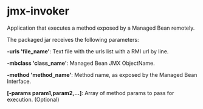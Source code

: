 # jmx-invoker
Application that executes a method exposed by a Managed Bean remotely.

The packaged jar receives the following parameters:

**-urls 'file_name'**:
Text file with the urls list with a RMI url by line.

**-mbclass 'class_name'**:
Managed Bean JMX ObjectName.

**-method 'method_name'**:
Method name, as exposed by the Managed Bean Interface.

**[-params param1,param2,...]**:
Array of method params to pass for execution. (Optional)
